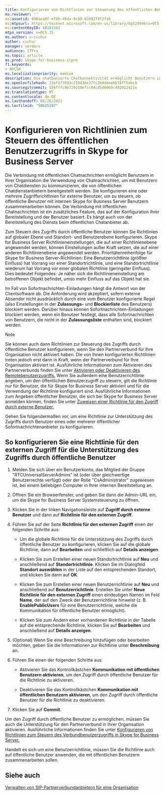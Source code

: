 ```yaml
---
title: Konfigurieren von Richtlinien zur Steuerung des öffentlichen Benutzerzugriffs
ms.reviewer: ''
ms:assetid: 090aea0f-ef0b-49da-9c80-02d9279f2fa6
ms:mtpsurl: https://technet.microsoft.com/en-us/library/Gg520946(v=OCS.15)
ms:contentKeyID: 48183343
mtps_version: v=OCS.15
ms.author: v-cichur
author: cichur
manager: serdars
audience: ITPro
ms.topic: article
ms.prod: skype-for-business-itpro
f1.keywords:
- NOCSH
ms.localizationpriority: medium
description: Die chatbasierte Chatkonnektivität ermöglicht Benutzern in Ihrer Organisation die Verwendung von Chatnachrichten, um mit Benutzern von Chatdiensten zu kommunizieren, die von öffentlichen Chatdienstanbietern bereitgestellt werden.
ms.openlocfilehash: 13ef277693c219436e37fc2b9ddee8b78ff5ebc0
ms.sourcegitcommit: 556fffc96729150efcc04cd5d6069c402012421e
ms.translationtype: MT
ms.contentlocale: de-DE
ms.lasthandoff: 08/26/2021
ms.locfileid: "58625197"
---
```

# <a name="configure-policies-to-control-public-user-access-in-skype-for-business-server"></a>Konfigurieren von Richtlinien zum Steuern des öffentlichen Benutzerzugriffs in Skype for Business Server

Die Verbindung mit öffentlichen Chatnachrichten ermöglicht Benutzern in Ihrer Organisation die Verwendung von Chatnachrichten, um mit Benutzern von Chatdiensten zu kommunizieren, die von öffentlichen Chatdienstanbietern bereitgestellt werden. Sie konfigurieren eine oder mehrere Zugriffsrichtlinien für externe Benutzer, um zu steuern, ob öffentliche Benutzer mit internen Skype for Business Server Benutzern zusammenarbeiten können. Die Verbindung mit öffentlichen Chatnachrichten ist ein zusätzliches Feature, das auf der Konfiguration Ihrer Bereitstellung und der Benutzer basiert. Es hängt auch von der Bereitstellung des Diensts beim öffentlichen Chatanbieter ab. 

Zum Steuern des Zugriffs durch öffentliche Benutzer können Sie Richtlinien auf globaler Ebene und Standort- und Benutzerebene konfigurieren. Skype for Business Server Richtlinieneinstellungen, die auf einer Richtlinienebene angewendet werden, können Einstellungen außer Kraft setzen, die auf einer anderen Richtlinienebene angewendet werden. Prioritätenreihenfolge für Skype for Business Server-Richtlinien: Eine Benutzerrichtlinie (größter Einfluss) hat Vorrang vor einer Standortrichtlinie, und eine Standortrichtlinie wiederum hat Vorrang vor einer globalen Richtlinie (geringster Einfluss). Dies bedeutet Folgendes: Je näher sich die Richtlinieneinstellung am betroffenen Objekt befindet, umso mehr Einfluss auf das Objekt hat sie.

Im Fall von Sofortnachrichten-Einladungen hängt die Antwort von der Clientsoftware ab. Die Anforderung wird akzeptiert, sofern externe Absender nicht ausdrücklich durch eine vom Benutzer konfigurierte Regel (also Einstellungen in der **Zulassungs-** und **Blockierliste** des Benutzers) blockiert werden. Darüber hinaus können Sofortnachrichten-Einladungen blockiert werden, wenn ein Benutzer festlegt, dass alle Sofortnachrichten von Benutzern, die nicht in der **Zulassungsliste** enthalten sind, blockiert werden.



> [!NOTE]  
> Sie können auch dann Richtlinien zur Steuerung des Zugriffs durch öffentliche Benutzer konfigurieren, wenn Sie den Partnerverbund für Ihre Organisation nicht aktiviert haben. Die von Ihnen konfigurierten Richtlinien treten jedoch erst dann in Kraft, wenn der Partnerverbund für Ihre Organisation aktiviert ist. Ausführliche Informationen zum Aktivieren des Partnerverbunds finden Sie unter [Aktivieren oder Deaktivieren des Remotebenutzerzugriffs.](../access-edge/enable-or-disable-remote-user-access.md) Wenn Sie außerdem eine Benutzerrichtlinie angeben, um den öffentlichen Benutzerzugriff zu steuern, gilt die Richtlinie nur für Benutzer, die für Skype for Business Server aktiviert und für die Verwendung der Richtlinie konfiguriert sind. Ausführliche Informationen zum Angeben öffentlicher Benutzer, die sich bei Skype for Business Server anmelden können, finden Sie unter [Zuweisen einer Richtlinie für den Zugriff durch externe Benutzer.](assign-an-external-user-access-policy.md)


Gehen Sie folgendermaßen vor, um eine Richtlinie zur Unterstützung des Zugriffs durch Benutzer eines oder mehrerer öffentlicher Sofortnachrichtenanbieter zu konfigurieren.

## <a name="to-configure-an-external-access-policy-to-support-public-user-access"></a>So konfigurieren Sie eine Richtlinie für den externen Zugriff für die Unterstützung des Zugriffs durch öffentliche Benutzer

1.  Melden Sie sich über ein Benutzerkonto, das Mitglied der Gruppe "RTCUniversalServerAdmins" ist (oder über gleichwertige Benutzerrechte verfügt) oder der Rolle "CsAdministrator" zugewiesen ist, bei einem beliebigen Computer in Ihrer internen Bereitstellung an.

2.  Öffnen Sie ein Browserfenster, und geben Sie dann die Admin-URL ein, um die Skype for Business Server Systemsteuerung zu öffnen. 

3.  Klicken Sie in der linken Navigationsleiste auf **Zugriff durch externe Benutzer** und dann auf **Richtlinie für den externen Zugriff**.

4.  Führen Sie auf der Seite **Richtlinie für den externen Zugriff** einen der folgenden Schritte aus:
    
      - Um die globale Richtlinie für die Unterstützung des Zugriffs durch öffentliche Benutzer zu konfigurieren, klicken Sie auf die globale Richtlinie, dann auf **Bearbeiten** und schließlich auf **Details anzeigen**.
    
      - Klicken Sie zum Erstellen einer neuen Standortrichtlinie auf **Neu** und anschließend auf **Standortrichtlinie**. Klicken Sie im Dialogfeld **Standort auswählen** in der Liste auf den entsprechenden Standort, und klicken Sie dann auf **OK**.
    
      - Klicken Sie zum Erstellen einer neuen Benutzerrichtlinie auf **Neu** und anschließend auf **Benutzerrichtlinie**. Erstellen Sie unter **Neue Richtlinie für den externen Zugriff** einen eindeutigen Namen im Feld **Name**, der auf den Zweck der Benutzerrichtlinie hinweist (z. B. **EnablePublicUsers** für eine Benutzerrichtlinie, welche die Kommunikation für öffentliche Benutzer ermöglicht).
    
      - Klicken Sie zum Ändern einer vorhandenen Richtlinie in der Tabelle auf die entsprechende Richtlinie, klicken Sie auf **Bearbeiten** und anschließend auf **Details anzeigen**.

5.  (Optional) Wenn Sie eine Beschreibung hinzufügen oder bearbeiten möchten, geben Sie die Informationen zur Richtlinie unter **Beschreibung** an.

6.  Führen Sie einen der folgenden Schritte aus:
    
      - Aktivieren Sie das Kontrollkästchen **Kommunikation mit öffentlichen Benutzern aktivieren**, um den Zugriff durch öffentliche Benutzer für die Richtlinie zu aktivieren.
    
      - Deaktivieren Sie das Kontrollkästchen **Kommunikation mit öffentlichen Benutzern aktivieren**, um den Zugriff durch öffentliche Benutzer für die Richtlinie zu deaktivieren.

7.  Klicken Sie auf **Commit**.

Um den Zugriff durch öffentliche Benutzer zu ermöglichen, müssen Sie auch die Unterstützung für den Partnerverbund in Ihrer Organisation aktivieren. Ausführliche Informationen finden Sie unter [Konfigurieren von Richtlinien zum Steuern des Verbundbenutzerzugriffs in Skype for Business Server.](configure-policies-to-control-federated-user-access.md)

Handelt es sich um eine Benutzerrichtlinie, müssen Sie die Richtlinie auch auf öffentliche Benutzer anwenden, die mit öffentlichen Benutzern zusammenarbeiten sollen. 


## <a name="see-also"></a>Siehe auch

[Verwalten von SIP-Partnerverbundanbietern für eine Organisation](../sip-providers/manage-sip-federated-providers-for-your-organization.md)
